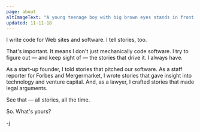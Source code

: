 ```yaml
---
page: about
altImageText: "A young teenage boy with big brown eyes stands in front of a textured yellow background. His left hand on hip, the young man wears a mint-green sweatshirt with dark circles ringing the upper part of each arm, dark blue jeans, and light green 3/4-top Converse sneakers. A magical fairy floats by his left shoulder, fairy dust sparkling around her."
updated: 11-11-18
---
```


I write code for Web sites and software. I tell stories, too.

That's important. It means I don't just mechanically code software. I try to figure out — and keep sight of — the stories that drive it. I always have.

As a start-up founder, I told stories that pitched our software. As a staff reporter for Forbes and Mergermarket, I wrote stories that gave insight into technology and venture capital. And, as a lawyer, I crafted stories that made legal arguments. 

See that — all stories, all the time. 

So. What's yours?

-j
